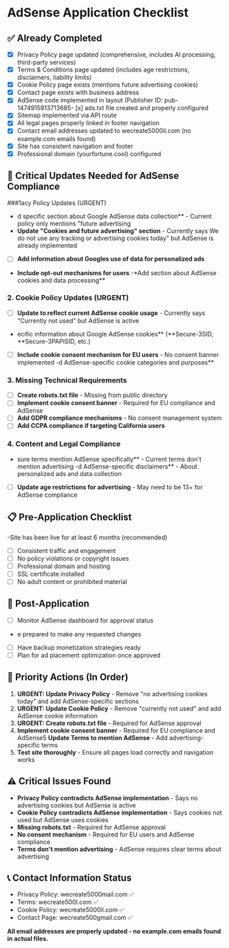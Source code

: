 # AdSense Application Checklist

## ✅ Already Completed

- [x] Privacy Policy page updated (comprehensive, includes AI processing, third-party services)
- [x] Terms & Conditions page updated (includes age restrictions, disclaimers, liability limits)
- [x] Cookie Policy page exists (mentions future advertising cookies)
- [x] Contact page exists with business address
- [x] AdSense code implemented in layout (Publisher ID: pub-1474915913713685- [x] ads.txt file created and properly configured
- [x] Sitemap implemented via API route
- [x] All legal pages properly linked in footer navigation
- [x] Contact email addresses updated to wecreate5000il.com (no example.com emails found)
- [x] Site has consistent navigation and footer
- [x] Professional domain (yourfortune.cool) configured

## 🔄 Critical Updates Needed for AdSense Compliance

###1acy Policy Updates (URGENT)

- d specific section about Google AdSense data collection\*\* - Current policy only mentions "future advertising
- **Update "Cookies and future advertising" section** - Currently says We do not use any tracking or advertising cookies today" but AdSense is already implemented
- [ ] **Add information about Googles use of data for personalized ads**
- **Include opt-out mechanisms for users**
  -\*Add section about AdSense cookies and data processing\*\*

### 2. Cookie Policy Updates (URGENT)

- [ ] **Update to reflect current AdSense cookie usage** - Currently says "Currently not used" but AdSense is active
- ecific information about Google AdSense cookies\*\* (**Secure-3SID, **Secure-3PAPISID, etc.)
- [ ] **Include cookie consent mechanism for EU users** - No consent banner implemented
      -d AdSense-specific cookie categories and purposes\*\*

### 3. Missing Technical Requirements

- [ ] **Create robots.txt file** - Missing from public directory
- [ ] **Implement cookie consent banner** - Required for EU compliance and AdSense
- [ ] **Add GDPR compliance mechanisms** - No consent management system
- [ ] **Add CCPA compliance if targeting California users**

### 4. Content and Legal Compliance

- sure terms mention AdSense specifically** - Current terms don't mention advertising
  -d AdSense-specific disclaimers** - About personalized ads and data collection
- [ ] **Update age restrictions for advertising** - May need to be 13+ for AdSense compliance

## 📋 Pre-Application Checklist

-Site has been live for at least 6 months (recommended)

- [ ] Consistent traffic and engagement
- [ ] No policy violations or copyright issues
- [ ] Professional domain and hosting
- [ ] SSL certificate installed
- [ ] No adult content or prohibited material

## 🚀 Post-Application

- [ ] Monitor AdSense dashboard for approval status
- e prepared to make any requested changes
- [ ] Have backup monetization strategies ready
- [ ] Plan for ad placement optimization once approved

## 🎯 Priority Actions (In Order)

1. **URGENT: Update Privacy Policy** - Remove "no advertising cookies today" and add AdSense-specific sections
2. **URGENT: Update Cookie Policy** - Remove "currently not used" and add AdSense cookie information
3. **URGENT: Create robots.txt file** - Required for AdSense approval
4. **Implement cookie consent banner** - Required for EU compliance and AdSense5 **Update Terms to mention AdSense** - Add advertising-specific terms
5. **Test site thoroughly** - Ensure all pages load correctly and navigation works

## ⚠️ Critical Issues Found

- **Privacy Policy contradicts AdSense implementation** - Says no advertising cookies but AdSense is active
- **Cookie Policy contradicts AdSense implementation** - Says cookies not used but AdSense uses cookies
- **Missing robots.txt** - Required for AdSense approval
- **No consent mechanism** - Required for EU users and AdSense compliance
- **Terms don't mention advertising** - AdSense requires clear terms about advertising

## 📞 Contact Information Status

- Privacy Policy: wecreate5000mail.com ✅
- Terms: wecreate500l.com ✅
- Cookie Policy: wecreate5000il.com ✅
- Contact Page: wecreate500gmail.com ✅

**All email addresses are properly updated - no example.com emails found in actual files.**
